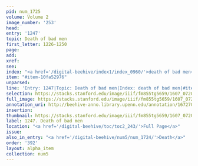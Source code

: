 ```yaml
---
pid: num_1725
volume: Volume 2
image_number: '253'
head:
entry: '1247'
topic: Death of bad men
first_letter: 1226-1250
page:
add:
xref:
see:
index: "<a href='/digital-beehive/index1/index_0960/'>death of bad men</a>"
item: "#item-10fa52976"
unparsed:
line: 'Entry: 1247|Topic: Death of bad men|Index: death of bad men|#item-10fa52976'
selection: https://stacks.stanford.edu/image/iiif/fm855tg5659/1607_0720/416,1554,2865,482/full/0/default.jpg
full_image: https://stacks.stanford.edu/image/iiif/fm855tg5659/1607_0720/full/full/0/default.jpg
annotation_uri: http://beehive-anno.library.upenn.edu/annotation/1672700238603
insertion:
thumbnail: https://stacks.stanford.edu/image/iiif/fm855tg5659/1607_0720/416,1554,600,180/250,/0/default.jpg
label: 1247. Death of bad men
location: "<a href='/digital-beehive/toc/toc2_243/'>Full Page</a>"
issue:
also_in_entry: "<a href='/digital-beehive/num5/num_1724/'>Death</a>"
order: '392'
layout: alpha_item
collection: num5
---
```

